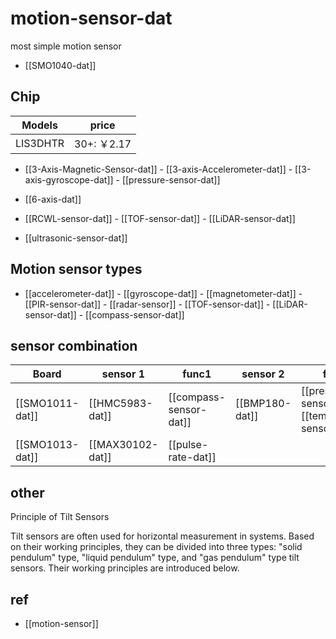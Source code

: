 
# motion-sensor-dat

most simple motion sensor 

- [[SMO1040-dat]]


## Chip 

| Models   | price      |
| -------- | ---------- |
| LIS3DHTR | 30+: ￥2.17 |

- [[3-Axis-Magnetic-Sensor-dat]] - [[3-axis-Accelerometer-dat]] - [[3-axis-gyroscope-dat]] - [[pressure-sensor-dat]]

- [[6-axis-dat]]

- [[RCWL-sensor-dat]] - [[TOF-sensor-dat]] - [[LiDAR-sensor-dat]]

- [[ultrasonic-sensor-dat]]


## Motion sensor types 

- [[accelerometer-dat]] - [[gyroscope-dat]] - [[magnetometer-dat]] - [[PIR-sensor-dat]] - [[radar-sensor]] - [[TOF-sensor-dat]] - [[LiDAR-sensor-dat]] - [[compass-sensor-dat]]




## sensor combination  

| Board           | sensor 1         | func1                  | sensor 2       | func2                                                |
| --------------- | ---------------- | ---------------------- | -------------- | ---------------------------------------------------- |
| [[SMO1011-dat]] | [[HMC5983-dat]]  | [[compass-sensor-dat]] | [[BMP180-dat]] | [[pressure-sensor-dat]] - [[temperature-sensor-dat]] |
| [[SMO1013-dat]] | [[MAX30102-dat]] | [[pulse-rate-dat]]     |                |                                                      |  


## other 

Principle of Tilt Sensors

Tilt sensors are often used for horizontal measurement in systems. Based on their working principles, they can be divided into three types: "solid pendulum" type, "liquid pendulum" type, and "gas pendulum" type tilt sensors. Their working principles are introduced below.



## ref 

- [[motion-sensor]]


